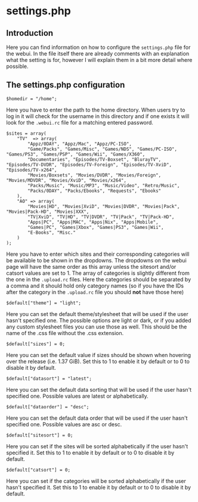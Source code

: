 # settings.php #

## Introduction ##

Here you can find information on how to configure the `settings.php` file for the webui. In the file itself there are already comments with an explanation what the setting is for, however I will explain them in a bit more detail where possible.


## The settings.php configuration ##

```
$homedir = "/home";
```
Here you have to enter the path to the home directory. When users try to log in it will check for the username in this directory and if one exists it will look for the `.webui.rc` file for a matching entered password.

```
$sites = array(
    "TV"  => array(
        "Appz/0DAY", "Appz/Mac", "Appz/PC-ISO",
        "Game/Packs", "Games/Misc", "Games/NDS", "Games/PC-ISO", "Games/PS3", "Games/PSP", "Games/Wii", "Games/X360",
        "Documentaries", "Episodes/TV-Boxset", "BlurayTV", "Episodes/TV-DVDR", "Episodes/TV-Foreign", "Episodes/TV-XviD", "Episodes/TV-x264",
        "Movies/Boxsets", "Movies/DVDR", "Movies/Foreign", "Movies/MDVDR", "Movies/XviD", "Movies/x264",
        "Packs/Music", "Music/MP3", "Music/Video", "Retro/Music",
        "Packs/0DAY", "Packs/Ebooks", "Requests", "Ebooks"
    ),
    "AO" => array(
        "Movies|HD", "Movies|XviD", "Movies|DVDR", "Movies|Pack", "Movies|Pack-HD", "Movies|XXX",
        "TV|XviD", "TV|HD", "TV|DVDR", "TV|Pack", "TV|Pack-HD",
        "Apps|PC", "Apps|MAC", "Apps|Nix", "Apps|Mobile",
        "Games|PC", "Games|Xbox", "Games|PS3", "Games|Wii",
        "E-Books", "Misc."
    )
);
```
Here you have to enter which sites and their corresponding categories will be available to be shown in the dropdowns. The dropdowns on the webui page will have the same order as this array unless the sitesort and/or catsort values are set to 1. The array of categories is slightly different from the one in the `.upload.rc` files. Here the categories should be separated by a comma and it should hold only category names (so if you have the IDs after the category in the `.upload.rc` file you should **not** have those here)

```
$default["theme"] = "light";
```
Here you can set the default theme/stylesheet that will be used if the user hasn't specified one. The possible options are light or dark, or if you added any custom stylesheet files you can use those as well. This should be the name of the .css file without the .css extension.

```
$default["sizes"] = 0;
```
Here you can set the default value if sizes should be shown when hovering over the release (i.e. 1.37 GiB). Set this to 1 to enable it by default or to 0 to disable it by default.

```
$default["datasort"] = "latest";
```
Here you can set the default data sorting that will be used if the user hasn't specified one. Possible values are latest or alphabetically.

```
$default["dataorder"] = "desc";
```
Here you can set the default data order that will be used if the user hasn't specified one. Possible values are asc or desc.

```
$default["sitesort"] = 0;
```
Here you can set if the sites will be sorted alphabetically if the user hasn't specified it. Set this to 1 to enable it by default or to 0 to disable it by default.

```
$default["catsort"] = 0;
```
Here you can set if the categories will be sorted alphabetically if the user hasn't specified it. Set this to 1 to enable it by default or to 0 to disable it by default.